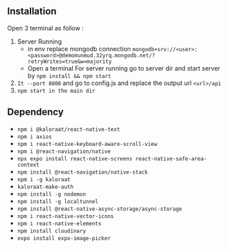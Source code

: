 ## Installation

Open 3 terminal as follow :

1. Server Running
   - in env replace mongodb connection `mongodb+srv://<user>:<password>@demomunmud.32yrq.mongodb.net/?retryWrites=true&w=majority`
   - Open a terminal For server running go to server dir and start server by `npm install && npm start`
2. `It --port 8000` and go to config.js and replace the output url `<url>/api`
3. `npm start in the main dir`

## Dependency

- `npm i @kaloraat/react-native-text`
- `npm i axios`
- `npm i react-native-keyboard-aware-scroll-view`
- `npm i @react-navigation/native`
- `npx expo install react-native-screens react-native-safe-area-context`
- `npm install @react-navigation/native-stack`
- `npm i -g kaloraat`
- `kaloraat-make-auth`
- `npm install -g nodemon`
- `npm install -g localtunnel`
- `npm install @react-native-async-storage/async-storage`
- `npm i react-native-vector-icons`
- `npm i react-native-elements`
- `npm install cloudinary`
- `expo install expo-image-picker`
